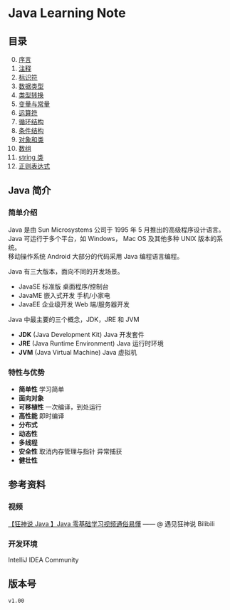 # Java Learning Note

## 目录

0. [序言](index/perface.md)
1. [注释](index/annotation.md)
2. [标识符](index/identifier.md)
3. [数据类型](index/data-type.md)
4. [类型转换](index/type-conversion.md)
5. [变量与常量](index/variable-constant.md)
6. [运算符](index/operator.md)
7. [循环结构](index/loop.md)
8. [条件结构](index/construction.md)
9. [对象和类](index/object.md)
10. [数组](index/array.md)
11. [string 类](index/string.md)
12. [正则表达式](index/regular-expression.md)

## Java 简介

### 简单介绍

Java 是由 Sun Microsystems 公司于 1995 年 5 月推出的高级程序设计语言。  
Java 可运行于多个平台，如 Windows， Mac OS 及其他多种 UNIX 版本的系统。  
移动操作系统 Android 大部分的代码采用 Java 编程语言编程。

Java 有三大版本，面向不同的开发场景。

- JavaSE 标准版 桌面程序/控制台
- JavaME 嵌入式开发 手机/小家电
- JavaEE 企业级开发 Web 端/服务器开发

Java 中最主要的三个概念，JDK，JRE 和 JVM

- **JDK** (Java Development Kit) Java 开发套件
- **JRE** (Java Runtime Environment) Java 运行时环境
- **JVM** (Java Virtual Machine) Java 虚拟机

### 特性与优势

- **简单性** 学习简单
- **面向对象**
- **可移植性** 一次编译，到处运行
- **高性能** 即时编译
- **分布式**
- **动态性**
- **多线程**
- **安全性** 取消内存管理与指针 异常捕获
- **健壮性**

## 参考资料

### 视频

[【狂神说 Java 】Java 零基础学习视频通俗易懂](https://www.bilibili.com/video/BV12J41137hu?p=6&spm_id_from=pageDriver) —— @ 遇见狂神说 Bilibili

### 开发环境

IntelliJ IDEA Community

## 版本号

`v1.00`
